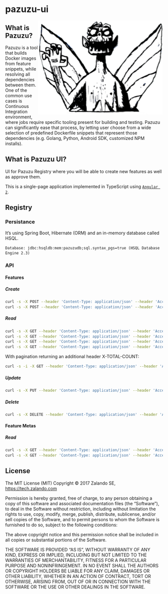 # pazuzu-ui

<img align="right" height="300" src="/pazuzu-logo.png">

What is Pazuzu?
---------------

Pazuzu is a tool that builds Docker images from feature snippets, while
resolving all dependencies between them. One of the common use cases is
Continuous Integration environment, where jobs require specific tooling present
for building and testing. Pazuzu can significantly ease that process, by letting user
choose from a wide selection of predefined Dockerfile snippets that represent
those dependencies (e.g. Golang, Python, Android SDK, customized NPM installs).

What is Pazuzu UI?
------------------

UI for Pazuzu Registry where you will be able to create new features as well as
approve them.

This is a single-page application implemented in TypeScript using
[`Angular 2`](https://angular.io).

Registry
--------

### Persistance

It’s using Spring Boot, Hibernate (ORM) and an in-memory database called HSQL.

```
Database: jdbc:hsqldb:mem:pazuzudb;sql.syntax_pgs=true (HSQL Database Engine 2.3)
```

### API

#### Features

##### Create

```bash
curl -s -X POST --header 'Content-Type: application/json' --header 'Accept: application/json' -d '{ "meta": { "name": "java", "description": "openjdk", "author": "mlehmann1" }, "snippet": "FROM openjdk:7" }' 'http://localhost:8080/api/features'
curl -s -X POST --header 'Content-Type: application/json' --header 'Accept: application/json' -d '{ "meta": { "name": "scala", "description": "scala", "author": "mlehmann1", "dependencies": ["java"] }, "snippet": "FROM hseeberger/scala-sbt" }' 'http://localhost:8080/api/features'
```

##### Read

```bash
curl -s -X GET --header 'Content-Type: application/json' --header 'Accept: application/json' 'http://localhost:8080/api/features'
curl -s -X GET --header 'Content-Type: application/json' --header 'Accept: application/json' 'http://localhost:8080/api/resolved-features?names=java'
curl -s -X GET --header 'Content-Type: application/json' --header 'Accept: application/json' 'http://localhost:8080/api/resolved-features?names=java,scala'
curl -s -X GET --header 'Content-Type: application/json' --header 'Accept: application/json' 'http://localhost:8080/api/resolved-features?names=java&names=scala'
```

With pagination returning an additional header X-TOTAL-COUNT:

```bash
curl -s -i -X GET --header 'Content-Type: application/json' --header 'Accept: application/json' 'http://localhost:8080/api/features?offset=0&limit=0'
```

##### Update

```bash
curl -s -X PUT --header 'Content-Type: application/json' --header 'Accept: application/json' -d '{ "snippet": "FROM openjdk:8" }' 'http://localhost:8080/api/features/java'
```

##### Delete

```bash
curl -s -X DELETE --header 'Content-Type: application/json' --header 'Accept: application/json' 'http://localhost:8080/api/features/scala'
```

#### Feature Metas

##### Read

```bash
curl -s -X GET --header 'Content-Type: application/json' --header 'Accept: application/json' 'http://localhost:8080/api/feature-metas'
curl -s -X GET --header 'Content-Type: application/json' --header 'Accept: application/json' 'http://localhost:8080/api/feature-metas/java'
```

License
-------

The MIT License (MIT)
Copyright © 2017 Zalando SE, https://tech.zalando.com

Permission is hereby granted, free of charge, to any person obtaining a copy
of this software and associated documentation files (the “Software”), to deal
in the Software without restriction, including without limitation the rights
to use, copy, modify, merge, publish, distribute, sublicense, and/or sell
copies of the Software, and to permit persons to whom the Software is
furnished to do so, subject to the following conditions:

The above copyright notice and this permission notice shall be included in
all copies or substantial portions of the Software.

THE SOFTWARE IS PROVIDED “AS IS”, WITHOUT WARRANTY OF ANY KIND, EXPRESS OR
IMPLIED, INCLUDING BUT NOT LIMITED TO THE WARRANTIES OF MERCHANTABILITY,
FITNESS FOR A PARTICULAR PURPOSE AND NONINFRINGEMENT. IN NO EVENT SHALL THE
AUTHORS OR COPYRIGHT HOLDERS BE LIABLE FOR ANY CLAIM, DAMAGES OR OTHER
LIABILITY, WHETHER IN AN ACTION OF CONTRACT, TORT OR OTHERWISE, ARISING FROM,
OUT OF OR IN CONNECTION WITH THE SOFTWARE OR THE USE OR OTHER DEALINGS IN
THE SOFTWARE.
